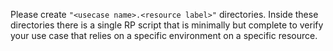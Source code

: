 Please create `"<usecase name>.<resource label>"` directories.
Inside these directories there is a single RP script that is minimally but
complete to verify your use case that relies on a specific environment on a
specific resource.
